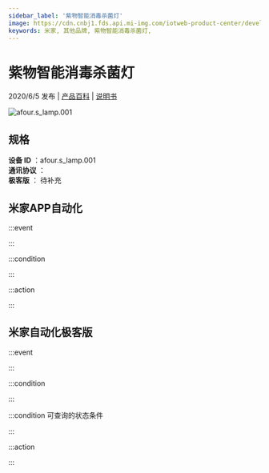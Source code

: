 ```yaml
---
sidebar_label: '紫物智能消毒杀菌灯'
image: https://cdn.cnbj1.fds.api.mi-img.com/iotweb-product-center/developer_15891665447072N31sDAa.png?GalaxyAccessKeyId=AKVGLQWBOVIRQ3XLEW&Expires=9223372036854775807&Signature=YoV0PL9PtzFFIkWugH66ZZug+Hw=
keywords: 米家, 其他品牌, 紫物智能消毒杀菌灯, 
---
```

# 紫物智能消毒杀菌灯

2020/6/5 发布 | [产品百科](https://home.mi.com/webapp/content/baike/product/index.html?model=afour.s_lamp.001/) | [说明书](https://home.mi.com/views/introduction.html?model=afour.s_lamp.001&region=cn)

![afour.s_lamp.001](https://cdn.cnbj1.fds.api.mi-img.com/iotweb-product-center/developer_15891665447072N31sDAa.png?GalaxyAccessKeyId=AKVGLQWBOVIRQ3XLEW&Expires=9223372036854775807&Signature=YoV0PL9PtzFFIkWugH66ZZug+Hw=)

## 规格  
> 
**设备 ID** ：afour.s_lamp.001  
**通讯协议** ：  
**极客版**  ： 待补充 


## 米家APP自动化  

:::event  

:::

:::condition  

:::

:::action   

:::

## 米家自动化极客版  

:::event  

:::

:::condition  

:::

:::condition 可查询的状态条件  

:::

:::action  

:::

        
